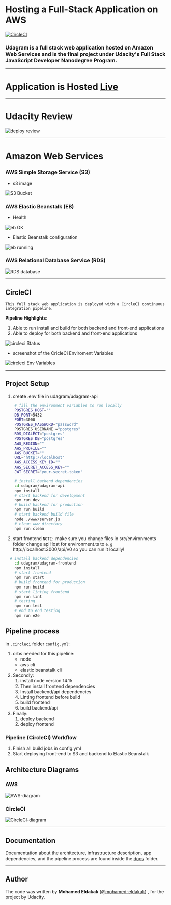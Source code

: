 # Hosting a Full-Stack Application on AWS

[![CircleCI](https://circleci.com/gh/circleci/circleci-docs.svg?style=svg)](https://app.circleci.com/pipelines/github/Mohamed-Eldakak/AWS-Full-Stack-Application/39/workflows/c5984d12-8d64-4d8e-a6d3-f6989cd4ae55)

### **Udagram is a full stack web application hosted on Amazon Web Services and is the final project under Udacity's Full Stack JavaScript Developer Nanodegree Program.**

-----
# Application is Hosted [Live](http://eldakak-bucket.s3-website-us-east-1.amazonaws.com)
----
# Udacity Review
![deploy review](https://user-images.githubusercontent.com/106033884/206010636-ddfec0d3-1047-4a32-bc17-7b5186d85ffe.jpg)

----
# Amazon Web Services

### AWS Simple Storage Service (S3)

- s3 image

![S3 Bucket](https://user-images.githubusercontent.com/106033884/205687708-c940db42-913f-4490-b7c9-c9317ccea15c.jpg)

### AWS Elastic Beanstalk (EB)

- Health

![eb OK](https://user-images.githubusercontent.com/106033884/205687967-89bd3656-393f-4496-ae9e-d2140aa5a4cf.jpg)


- Elastic Beanstalk configuration

![eb running](https://user-images.githubusercontent.com/106033884/205688017-bc5404e7-e7c2-45fb-8738-c9327e699465.jpg)

### AWS Relational Database Service (RDS)

![RDS database](https://user-images.githubusercontent.com/106033884/205688357-c7f65b40-3110-4183-87e7-28dd978e837b.jpg)

---

## CircleCI

`This full stack web application is deployed with a CircleCI continuous integration pipeline.`

**Pipeline Highlights**:

1. Able to run install and build for both backend and front-end applications
2. Able to deploy for both backend and front-end applications

![circleci Status](https://user-images.githubusercontent.com/106033884/205688697-d01cc533-9275-4360-8732-1058a8f91687.jpg)

- screenshot of the CricleCi Enviroment Variables

![circleci Env Variables](https://user-images.githubusercontent.com/106033884/205688834-50cbf384-38fd-462e-a729-70cfa20b5738.jpg)


------------------------------------------
## Project Setup
1. create .env file in udagram/udagram-api
```bash
    # fill the environment variables to run locally
    POSTGRES_HOST=""
    DB_PORT=5432
    PORT=3000
    POSTGRES_PASSWORD="password"
    POSTGRES_USERNAME ="postgres"
    RDS_DIALECT="postgres"
    POSTGRES_DB="postgres"
    AWS_REGION=""
    AWS_PROFILE=""
    AWS_BUCKET=""
    URL="http://localhost"
    AWS_ACCESS_KEY_ID=""
    AWS_SECRET_ACCESS_KEY=""
    JWT_SECRET="your-secret-token"
```
```bash
    # install backend dependencies
    cd udagram/udagram-api
    npm install
    # start backend for development
    npm run dev
    # build backend for production
    npm run build
    # start backend build file
    node ./www/server.js
    # clean www directory
    npm run clean
```

2. start frontend `NOTE:` make sure you change files in src/environments folder change apiHost for environment.ts to `e.g` http://localhost:3000/api/v0 so you can run it locally!
```bash
  # install backend dependencies
    cd udagram/udagram-frontend
    npm install
    # start frontend
    npm run start
    # build frontend for production
    npm run build
    # start linting frontend
    npm run lint
    # testing
    npm run test
    # end to end testing
    npm run e2e
```
## Pipeline process
in `.circleci` folder `config.yml`:
1. orbs needed for this pipeline:
   - node
   - aws cli
   - elastic beanstalk cli
2. Secondly:
   1. install node version 14.15
   2. Then install frontend dependencies
   3. Install backend/api dependencies
   4. Linting frontend before build
   5. build frontend
   6. build backend/api
3. Finally:
    1. deploy backend
    2. deploy frontend

### Pipeline (CircleCI) Workflow
1. Finish all build jobs in config.yml
2. Start deploying front-end to S3 and backend to Elastic Beanstalk

## Architecture Diagrams

### AWS

![AWS-diagram](https://user-images.githubusercontent.com/106033884/205690240-4b54d6d1-39db-46c7-ab1a-cfb1a1441b16.jpeg)


### CircleCI

![CircleCI-diagram](https://user-images.githubusercontent.com/106033884/205690295-b2944675-0813-409f-bae7-caeb967313f0.jpeg)


--------
## Documentation

Documentation about the architecture, infrastructure description, app dependencies, and the pipeline process are found inside the [docs](https://github.com/Mohamed-Eldakak/AWS-Full-Stack-Application/tree/main/docs) folder.

------

## Author

The code was written by **Mohamed Eldakak** ([@mohamed-eldakak](https://github.com/mohamed-eldakak)) , for the project by Udacity.


